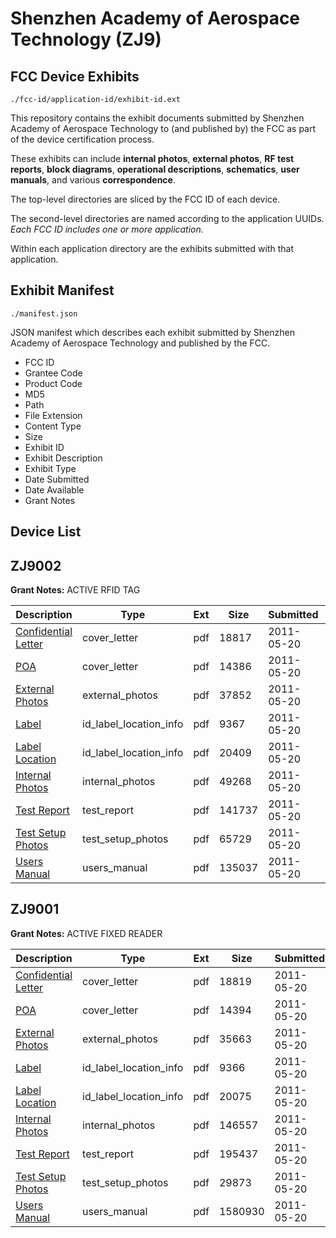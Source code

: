 # Shenzhen Academy of Aerospace Technology (ZJ9)
## FCC Device Exhibits

```
./fcc-id/application-id/exhibit-id.ext
```

This repository contains the exhibit documents submitted by Shenzhen Academy of Aerospace Technology to (and published by) the FCC as part of the device certification process.

These exhibits can include **internal photos**, **external photos**, **RF test reports**, **block diagrams**, **operational descriptions**, **schematics**, **user manuals**, and various **correspondence**.

The top-level directories are sliced by the FCC ID of each device.

The second-level directories are named according to the application UUIDs. *Each FCC ID includes one or more application.*

Within each application directory are the exhibits submitted with that application. 

## Exhibit Manifest

```
./manifest.json
```

JSON manifest which describes each exhibit submitted by Shenzhen Academy of Aerospace Technology and published by the FCC.

- FCC ID
- Grantee Code
- Product Code
- MD5
- Path
- File Extension
- Content Type
- Size
- Exhibit ID
- Exhibit Description
- Exhibit Type
- Date Submitted
- Date Available
- Grant Notes

## Device List
## ZJ9002
**Grant Notes:** ACTIVE RFID TAG

| Description | Type | Ext | Size | Submitted | Available |
| ----------- | ---- | --- | ---- | --------- | --------- |
| [Confidential Letter](ZJ9002/83eddc4fd698f15826034b4658a9a5c1/1468994.pdf) | cover_letter | pdf | 18817 | 2011-05-20 | 2011-05-20 |
| [POA](ZJ9002/83eddc4fd698f15826034b4658a9a5c1/1468995.pdf) | cover_letter | pdf | 14386 | 2011-05-20 | 2011-05-20 |
| [External Photos](ZJ9002/83eddc4fd698f15826034b4658a9a5c1/1468990.pdf) | external_photos | pdf | 37852 | 2011-05-20 | 2011-05-20 |
| [Label](ZJ9002/83eddc4fd698f15826034b4658a9a5c1/1468991.pdf) | id_label_location_info | pdf | 9367 | 2011-05-20 | 2011-05-20 |
| [Label Location](ZJ9002/83eddc4fd698f15826034b4658a9a5c1/1468992.pdf) | id_label_location_info | pdf | 20409 | 2011-05-20 | 2011-05-20 |
| [Internal Photos](ZJ9002/83eddc4fd698f15826034b4658a9a5c1/1468993.pdf) | internal_photos | pdf | 49268 | 2011-05-20 | 2011-05-20 |
| [Test Report](ZJ9002/83eddc4fd698f15826034b4658a9a5c1/1468996.pdf) | test_report | pdf | 141737 | 2011-05-20 | 2011-05-20 |
| [Test Setup Photos](ZJ9002/83eddc4fd698f15826034b4658a9a5c1/1468997.pdf) | test_setup_photos | pdf | 65729 | 2011-05-20 | 2011-05-20 |
| [Users Manual](ZJ9002/83eddc4fd698f15826034b4658a9a5c1/1468998.pdf) | users_manual | pdf | 135037 | 2011-05-20 | 2011-05-20 |
## ZJ9001
**Grant Notes:** ACTIVE FIXED READER

| Description | Type | Ext | Size | Submitted | Available |
| ----------- | ---- | --- | ---- | --------- | --------- |
| [Confidential Letter](ZJ9001/a677aa6a2df05ff4b8b1d0138b9e3a05/1469022.pdf) | cover_letter | pdf | 18819 | 2011-05-20 | 2011-05-23 |
| [POA](ZJ9001/a677aa6a2df05ff4b8b1d0138b9e3a05/1469023.pdf) | cover_letter | pdf | 14394 | 2011-05-20 | 2011-05-23 |
| [External Photos](ZJ9001/a677aa6a2df05ff4b8b1d0138b9e3a05/1469018.pdf) | external_photos | pdf | 35663 | 2011-05-20 | 2011-05-23 |
| [Label](ZJ9001/a677aa6a2df05ff4b8b1d0138b9e3a05/1469019.pdf) | id_label_location_info | pdf | 9366 | 2011-05-20 | 2011-05-23 |
| [Label Location](ZJ9001/a677aa6a2df05ff4b8b1d0138b9e3a05/1469020.pdf) | id_label_location_info | pdf | 20075 | 2011-05-20 | 2011-05-23 |
| [Internal Photos](ZJ9001/a677aa6a2df05ff4b8b1d0138b9e3a05/1469021.pdf) | internal_photos | pdf | 146557 | 2011-05-20 | 2011-05-23 |
| [Test Report](ZJ9001/a677aa6a2df05ff4b8b1d0138b9e3a05/1469024.pdf) | test_report | pdf | 195437 | 2011-05-20 | 2011-05-23 |
| [Test Setup Photos](ZJ9001/a677aa6a2df05ff4b8b1d0138b9e3a05/1469025.pdf) | test_setup_photos | pdf | 29873 | 2011-05-20 | 2011-05-23 |
| [Users Manual](ZJ9001/a677aa6a2df05ff4b8b1d0138b9e3a05/1469026.pdf) | users_manual | pdf | 1580930 | 2011-05-20 | 2011-05-23 |
